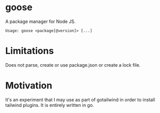 # goose
A package manager for Node JS.

```
Usage: goose <package[@version]> [...]
```

# Limitations
Does not parse, create or use package.json or create a lock file.

# Motivation
It's an experiment that I may use as part of gotailwind in order to install tailwind plugins.
It is entirely written in go.
